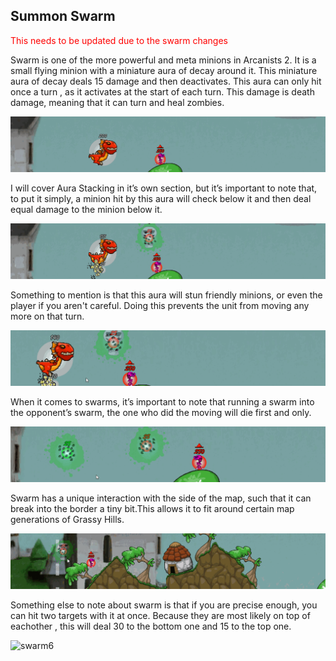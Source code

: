 ## Summon Swarm


<span style="color:red">This needs to be updated due to the swarm changes</span>


Swarm is one of the more powerful and meta minions in Arcanists 2. It is a small flying minion with a miniature aura of decay around it. This miniature aura of decay deals 15 damage and then deactivates.  This aura can only hit once a turn , as it activates at the start of each turn. This damage is death damage, meaning that it can turn and heal zombies.


![swarm1](https://raw.githubusercontent.com/1IlIl/wikidata/main/underdark/gifs/swarm1.gif)


I will cover Aura Stacking in it’s own section, but it’s important to note that, to put it simply, a minion hit by this aura will check below it and then deal equal damage to the minion below it.


![swarm2](https://raw.githubusercontent.com/1IlIl/wikidata/main/underdark/gifs/swarm2.gif)


Something to mention is that this aura will stun friendly minions, or even the player if you aren't careful. Doing this prevents the unit from moving any more on that turn.


![swarm3](https://raw.githubusercontent.com/1IlIl/wikidata/main/underdark/gifs/swarm3.gif)


When it comes to swarms, it’s important to note that running a swarm into the opponent’s swarm, the one who did the moving will die first and only.


![swarm4](https://raw.githubusercontent.com/1IlIl/wikidata/main/underdark/gifs/swarm4.gif)


Swarm has a unique interaction with the side of the map, such that it can break into the border a tiny bit.This allows it to fit around certain map generations of Grassy Hills.


![swarm5](https://raw.githubusercontent.com/1IlIl/wikidata/main/underdark/gifs/swarm5.gif)


Something else to note about swarm is that if you are precise enough, you can hit two targets with it at once. Because they are most likely on top of eachother , this will deal 30 to the bottom one and 15 to the top one.


![swarm6](https://raw.githubusercontent.com/1IlIl/wikidata/main/underdark/gifs/swarm+1.gif)


